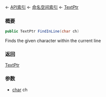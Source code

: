 ← [API索引](Api-Index) ← [命名空间索引](Namespace-Index) ← [TextPtr](VRage.Game.ModAPI.Ingame.Utilities.TextPtr)

### 概要

```csharp
public TextPtr FindInLine(char ch)
```

Finds the given character within the current line

### 返回

[TextPtr](VRage.Game.ModAPI.Ingame.Utilities.TextPtr)



### 参数

* [char](https://docs.microsoft.com/en-us/dotnet/api/System.Char?view=netframework-4.6) ch
